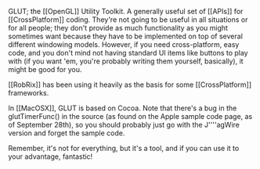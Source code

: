 

GLUT; the [[OpenGL]] Utility Toolkit. A generally useful set of [[APIs]] for [[CrossPlatform]] coding. They're not going to be useful in all situations or for all people; they don't provide as much functionality as you might sometimes want because they have to be implemented on top of several different windowing models. However, if you need cross-platform, easy code, and you don't mind not having standard UI items like buttons to play with (if you want 'em, you're probably writing them yourself, basically), it might be good for you.

[[RobRix]] has been using it heavily as the basis for some [[CrossPlatform]] frameworks.

In [[MacOSX]], GLUT is based on Cocoa. Note that there's a bug in the glutTimerFunc() in the source (as found on the Apple sample code page, as of September 28th), so you should probably just go with the J''''agWire version and forget the sample code.

Remember, it's not for everything, but it's a tool, and if you can use it to your advantage, fantastic!